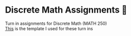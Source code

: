 # Discrete Math Assignments 🥲
Turn in assignments for Discrete Math (MATH 250)  
[This](https://www.overleaf.com/latex/templates/math310-proof-template/pjzrzdnxsrzw) is the template I used for these turn ins

